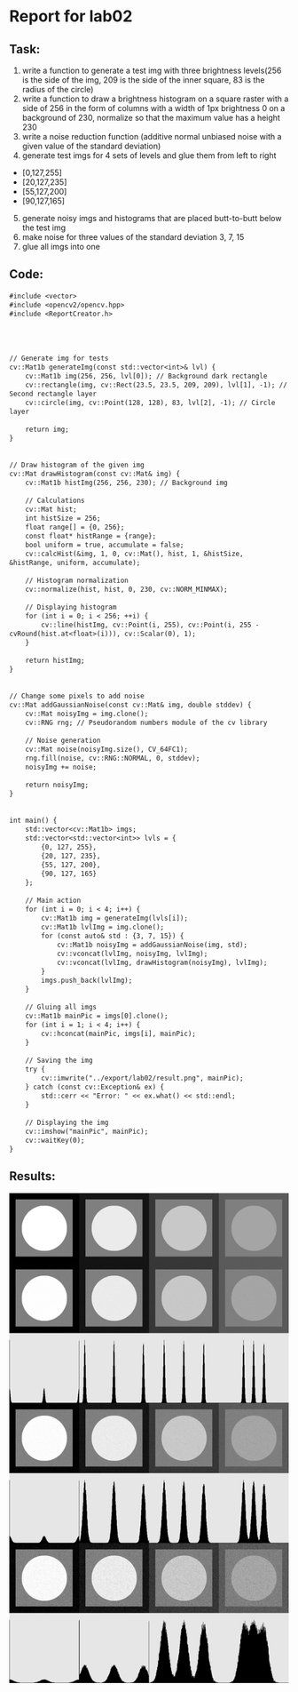 # Report for lab02
## Task:
1. write a function to generate a test img with three brightness levels(256 is the side of the img, 209 is the side of the inner square, 83 is the radius of the circle)
2. write a function to draw a brightness histogram on a square raster with a side of 256 in the form of columns with a width of 1px brightness 0 on a background of 230, normalize so that the maximum value has a height 230
3. write a noise reduction function (additive normal unbiased noise with a given value of the standard deviation)
4. generate test imgs for 4 sets of levels and glue them from left to right
- [0,127,255]
- [20,127,235]
- [55,127,200]
- [90,127,165]
5. generate noisy imgs and histograms that are placed butt-to-butt below the test img
6. make noise for three values of the standard deviation 3, 7, 15
7. glue all imgs into one
## Code:
```#include <iostream>
#include <vector>
#include <opencv2/opencv.hpp>
#include <ReportCreator.h>




// Generate img for tests
cv::Mat1b generateImg(const std::vector<int>& lvl) {
    cv::Mat1b img(256, 256, lvl[0]); // Background dark rectangle
    cv::rectangle(img, cv::Rect(23.5, 23.5, 209, 209), lvl[1], -1); // Second rectangle layer
    cv::circle(img, cv::Point(128, 128), 83, lvl[2], -1); // Circle layer

    return img;
}


// Draw histogram of the given img
cv::Mat drawHistogram(const cv::Mat& img) {
    cv::Mat1b histImg(256, 256, 230); // Background img

    // Calculations
    cv::Mat hist;
    int histSize = 256;
    float range[] = {0, 256};
    const float* histRange = {range};
    bool uniform = true, accumulate = false;
    cv::calcHist(&img, 1, 0, cv::Mat(), hist, 1, &histSize, &histRange, uniform, accumulate);

    // Histogram normalization
    cv::normalize(hist, hist, 0, 230, cv::NORM_MINMAX);

    // Displaying histogram
    for (int i = 0; i < 256; ++i) {
        cv::line(histImg, cv::Point(i, 255), cv::Point(i, 255 - cvRound(hist.at<float>(i))), cv::Scalar(0), 1);
    }

    return histImg;
}


// Change some pixels to add noise
cv::Mat addGaussianNoise(const cv::Mat& img, double stddev) {
    cv::Mat noisyImg = img.clone();
    cv::RNG rng; // Pseudorandom numbers module of the cv library

    // Noise generation
    cv::Mat noise(noisyImg.size(), CV_64FC1);
    rng.fill(noise, cv::RNG::NORMAL, 0, stddev);
    noisyImg += noise;

    return noisyImg;
}


int main() {
    std::vector<cv::Mat1b> imgs;
    std::vector<std::vector<int>> lvls = {
        {0, 127, 255},
        {20, 127, 235},
        {55, 127, 200},
        {90, 127, 165}
    };

    // Main action
    for (int i = 0; i < 4; i++) {
        cv::Mat1b img = generateImg(lvls[i]);
        cv::Mat1b lvlImg = img.clone();
        for (const auto& std : {3, 7, 15}) {
            cv::Mat1b noisyImg = addGaussianNoise(img, std);
            cv::vconcat(lvlImg, noisyImg, lvlImg);
            cv::vconcat(lvlImg, drawHistogram(noisyImg), lvlImg);
        }
        imgs.push_back(lvlImg);
    }

    // Gluing all imgs
    cv::Mat1b mainPic = imgs[0].clone();
    for (int i = 1; i < 4; i++) {
        cv::hconcat(mainPic, imgs[i], mainPic);
    }

    // Saving the img
    try {
        cv::imwrite("../export/lab02/result.png", mainPic);
    } catch (const cv::Exception& ex) {
        std::cerr << "Error: " << ex.what() << std::endl;
    }

    // Displaying the img
    cv::imshow("mainPic", mainPic);
    cv::waitKey(0);
}
```
## Results:
!["result.png"](result.png)


